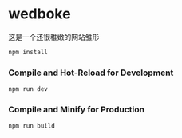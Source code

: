 # wedboke

这是一个还很稚嫩的网站雏形

```sh
npm install
```

### Compile and Hot-Reload for Development

```sh
npm run dev
```

### Compile and Minify for Production

```sh
npm run build
```
